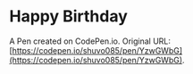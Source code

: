 # Happy Birthday

A Pen created on CodePen.io. Original URL: [https://codepen.io/shuvo085/pen/YzwGWbG](https://codepen.io/shuvo085/pen/YzwGWbG).


